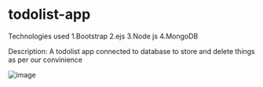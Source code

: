 # todolist-app
Technologies used
1.Bootstrap
2.ejs
3.Node js
4.MongoDB


Description:
A todolist app connected to database to store and delete things as per our convinience

![image](https://user-images.githubusercontent.com/60379301/117797067-42fd2d80-b26d-11eb-8067-d9cb4ad1ae6a.png)



